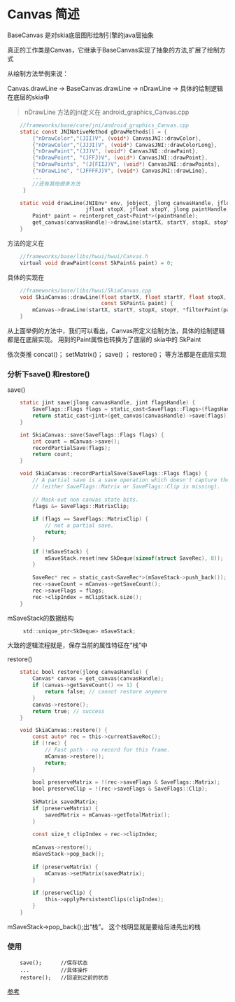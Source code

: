 Canvas 简述
=======

BaseCanvas 是对skia底层图形绘制引擎的java层抽象

真正的工作类是Canvas，它继承于BaseCanvas实现了抽象的方法,扩展了绘制方式

从绘制方法举例来说：

Canvas.drawLine -> BaseCanvas.drawLine -> nDrawLine -> 具体的绘制逻辑在底层的skia中

> nDrawLine 方法的jni定义在 android_graphics_Canvas.cpp

```objectivec
    //frameworks/base/core/jni/android_graphics_Canvas.cpp
    static const JNINativeMethod gDrawMethods[] = {
        {"nDrawColor","(JII)V", (void*) CanvasJNI::drawColor},
        {"nDrawColor","(JJJI)V", (void*) CanvasJNI::drawColorLong},
        {"nDrawPaint","(JJ)V", (void*) CanvasJNI::drawPaint},
        {"nDrawPoint", "(JFFJ)V", (void*) CanvasJNI::drawPoint},
        {"nDrawPoints", "(J[FIIJ)V", (void*) CanvasJNI::drawPoints},
        {"nDrawLine", "(JFFFFJ)V", (void*) CanvasJNI::drawLine},
        ...
        //还有其他很多方法
     }
```

```objectivec
    static void drawLine(JNIEnv* env, jobject, jlong canvasHandle, jfloat startX, jfloat startY,
                         jfloat stopX, jfloat stopY, jlong paintHandle) {
        Paint* paint = reinterpret_cast<Paint*>(paintHandle);
        get_canvas(canvasHandle)->drawLine(startX, startY, stopX, stopY, *paint);
    }
```
方法的定义在

```objectivec
    //frameworks/base/libs/hwui/hwui/Canvas.h
    virtual void drawPaint(const SkPaint& paint) = 0;
```
具体的实现在
```objectivec
    //frameworks/base/libs/hwui/SkiaCanvas.cpp
    void SkiaCanvas::drawLine(float startX, float startY, float stopX, float stopY,
                              const SkPaint& paint) {
        mCanvas->drawLine(startX, startY, stopX, stopY, *filterPaint(paint));
    }
```
从上面举例的方法中，我们可以看出，Canvas所定义绘制方法，具体的绘制逻辑都是在底层实现。
用到的Paint属性也转换为了底层的 skia中的 SkPaint

依次类推
concat()；
setMatrix()；
save() ；
restore()；
等方法都是在底层实现

### 分析下save() 和restore()

save()
```objectivec
    static jint save(jlong canvasHandle, jint flagsHandle) {
        SaveFlags::Flags flags = static_cast<SaveFlags::Flags>(flagsHandle);
        return static_cast<jint>(get_canvas(canvasHandle)->save(flags));
    }
```
```objectivec
    int SkiaCanvas::save(SaveFlags::Flags flags) {
        int count = mCanvas->save();
        recordPartialSave(flags);
        return count;
    }
```
```objectivec
    void SkiaCanvas::recordPartialSave(SaveFlags::Flags flags) {
        // A partial save is a save operation which doesn't capture the full canvas state.
        // (either SaveFlags::Matrix or SaveFlags::Clip is missing).
    
        // Mask-out non canvas state bits.
        flags &= SaveFlags::MatrixClip;
    
        if (flags == SaveFlags::MatrixClip) {
            // not a partial save.
            return;
        }
    
        if (!mSaveStack) {
            mSaveStack.reset(new SkDeque(sizeof(struct SaveRec), 8));
        }
    
        SaveRec* rec = static_cast<SaveRec*>(mSaveStack->push_back());
        rec->saveCount = mCanvas->getSaveCount();
        rec->saveFlags = flags;
        rec->clipIndex = mClipStack.size();
    }
```
mSaveStack的数据结构
```objectivec
     std::unique_ptr<SkDeque> mSaveStack;
```
大致的逻辑流程就是，保存当前的属性特征在“栈”中

restore()

```objectivec
    static bool restore(jlong canvasHandle) {
        Canvas* canvas = get_canvas(canvasHandle);
        if (canvas->getSaveCount() <= 1) {
            return false; // cannot restore anymore
        }
        canvas->restore();
        return true; // success
    }
```
```objectivec
    void SkiaCanvas::restore() {
        const auto* rec = this->currentSaveRec();
        if (!rec) {
            // Fast path - no record for this frame.
            mCanvas->restore();
            return;
        }
    
        bool preserveMatrix = !(rec->saveFlags & SaveFlags::Matrix);
        bool preserveClip = !(rec->saveFlags & SaveFlags::Clip);
    
        SkMatrix savedMatrix;
        if (preserveMatrix) {
            savedMatrix = mCanvas->getTotalMatrix();
        }
    
        const size_t clipIndex = rec->clipIndex;
    
        mCanvas->restore();
        mSaveStack->pop_back();
    
        if (preserveMatrix) {
            mCanvas->setMatrix(savedMatrix);
        }
    
        if (preserveClip) {
            this->applyPersistentClips(clipIndex);
        }
    }
```
mSaveStack->pop_back();出“栈”。
这个栈明显就是要给后进先出的栈

### 使用

```text
    save();      //保存状态
    ...          //具体操作
    restore();   //回滚到之前的状态
```

[参考](https://www.gcssloop.com/customview/Canvas_Convert)



